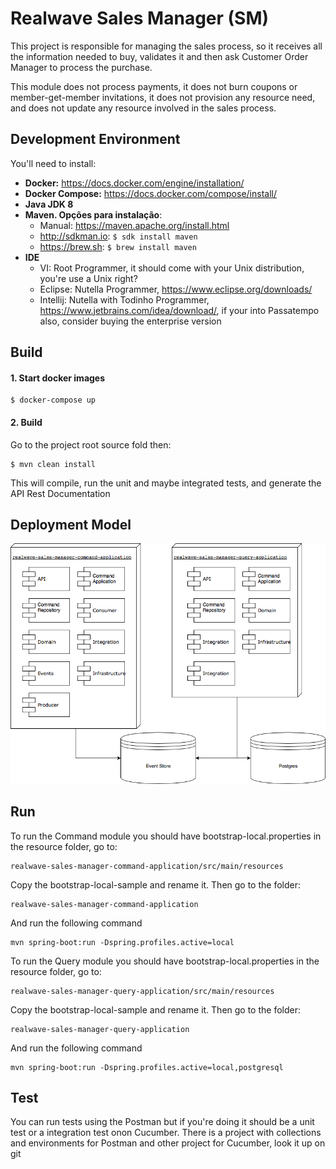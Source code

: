 # Realwave Sales Manager (SM)

This project is responsible for managing the sales process, so it receives all the information needed to buy, validates 
it and then ask Customer Order Manager to process the purchase.

This module does not process payments, it does not burn coupons or member-get-member invitations, it does not provision
any resource need, and does not update any resource involved in the sales process.

## Development Environment

You'll need to install:

- **Docker:** https://docs.docker.com/engine/installation/
- **Docker Compose:** https://docs.docker.com/compose/install/
- **Java JDK 8**
- **Maven. Opções para instalação**: 
  - Manual: https://maven.apache.org/install.html
  - http://sdkman.io: `$ sdk install maven`
  - https://brew.sh: `$ brew install maven`
- **IDE**
  - VI: Root Programmer, it should come with your Unix distribution, you're use a Unix right?
  - Eclipse: Nutella Programmer, https://www.eclipse.org/downloads/
  - Intellij: Nutella with Todinho Programmer, https://www.jetbrains.com/idea/download/, if your into Passatempo also,
  consider buying the enterprise version
  
## Build
#### 1. Start docker images

```
$ docker-compose up
```

#### 2. Build

Go to the project root source fold then:

```
$ mvn clean install
```

This will compile, run the unit and maybe integrated tests, and generate the API Rest Documentation


## Deployment Model

![Deploy Image](draw.io/SalesManagerDeploymentDiagram.png)


## Run

To run the Command module you should have bootstrap-local.properties in the resource folder, go to:
```
realwave-sales-manager-command-application/src/main/resources
```

Copy the bootstrap-local-sample and rename it.
 Then go to the folder:
```
realwave-sales-manager-command-application
```

And run the following command
```
mvn spring-boot:run -Dspring.profiles.active=local
```

To run the Query module you should have bootstrap-local.properties in the resource folder, go to:
```
realwave-sales-manager-query-application/src/main/resources
```

Copy the bootstrap-local-sample and rename it.
 Then go to the folder:
```
realwave-sales-manager-query-application
```

And run the following command
```
mvn spring-boot:run -Dspring.profiles.active=local,postgresql
```

## Test

You can run tests using the Postman but if you're doing it should be a unit test or a integration test onon Cucumber. 
There is a project with collections and environments for Postman and other project for Cucumber, look it up 
on git
